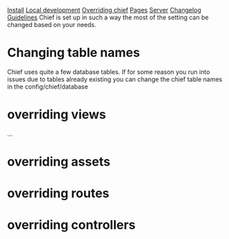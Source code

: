 
[Install](index.md)
[Local development](chief-development.md)
[Overriding chief](overriding-chief.md)
[Pages](pages.md)
[Server](server.md)
[Changelog](CHANGELOG.md)
[Guidelines](GUIDELINES.md)
Chief is set up in such a way the most of the setting can be changed based on your needs.

# Changing table names

Chief uses quite a few database tables.
If for some reason you run into issues due to tables already existing you can change the chief
table names in the config/chief/database

# overriding views
...

# overriding assets

# overriding routes

# overriding controllers
